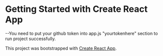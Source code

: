 # Getting Started with Create React App
--You need to put your github token into app.js "yourtokenhere" section to run project successfully.

This project was bootstrapped with [Create React App](https://github.com/facebook/create-react-app).



